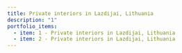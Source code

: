 ```yaml
---
title: Private interiors in Lazdijai, Lithuania
description: "1"
portfolio_items:
  - item: 1 - Private interiors in Lazdijai, Lithuania
  - item: 2 - Private interiors in Lazdijai, Lithuania
---
```

